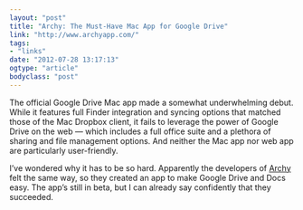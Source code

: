 ```yaml
---
layout: "post"
title: "Archy: The Must-Have Mac App for Google Drive"
link: "http://www.archyapp.com/"
tags: 
- "links"
date: "2012-07-28 13:17:13"
ogtype: "article"
bodyclass: "post"
---
```


The official Google Drive Mac app made a somewhat underwhelming debut. While it features full Finder integration and syncing options that matched those of the Mac Dropbox client, it fails to leverage the power of Google Drive on the web — which includes a full office suite and a plethora of sharing and file management options. And neither the Mac app nor web app are particularly user-friendly.

I’ve wondered why it has to be so hard. Apparently the developers of [Archy](http://www.archyapp.com/) felt the same way, so they created an app to make Google Drive and Docs easy. The app’s still in beta, but I can already say confidently that they succeeded.